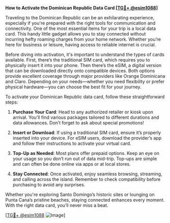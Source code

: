 **How to Activate the Dominican Republic Data Card [[TG💪+ @esim1088](https://t.me/s/esim1088)]**

Traveling to the Dominican Republic can be an exhilarating experience, especially if you're prepared with the right tools for communication and connectivity. One of the most essential items for your trip is a local data card. This handy little gadget allows you to stay connected without incurring hefty roaming charges from your home network. Whether you’re here for business or leisure, having access to reliable internet is crucial.

Before diving into activation, it's important to understand the types of cards available. First, there’s the traditional SIM card, which requires you to physically insert it into your phone. Then there’s the eSIM, a digital version that can be downloaded directly onto compatible devices. Both options provide excellent coverage through major providers like Orange Dominicana and Claro. Depending on your needs—whether you need flexibility or prefer physical hardware—you can choose the best fit for your journey.

To activate your Dominican Republic data card, follow these straightforward steps:

1. **Purchase Your Card**: Head to any authorized retailer or kiosk upon arrival. You’ll find various packages tailored to different durations and data allowances. Don’t forget to ask about special promotions!

2. **Insert or Download**: If using a traditional SIM card, ensure it’s properly inserted into your device. For eSIM users, download the provider’s app and follow their instructions to activate your virtual card.

3. **Top-Up as Needed**: Most plans offer prepaid options. Keep an eye on your usage so you don’t run out of data mid-trip. Top-ups are simple and can often be done online via apps or at local stores.

4. **Stay Connected**: Once activated, enjoy seamless browsing, streaming, and calling across the island. Remember to check compatibility before purchasing to avoid any surprises.

Whether you're exploring Santo Domingo’s historic sites or lounging on Punta Cana’s pristine beaches, staying connected enhances every moment. With the right data card, you’ll never miss a beat. 

[[TG💪+ @esim1088](https://t.me/s/esim1088) ![Image](https://i.postimg.cc/Y0z9fWf4/image.png)]